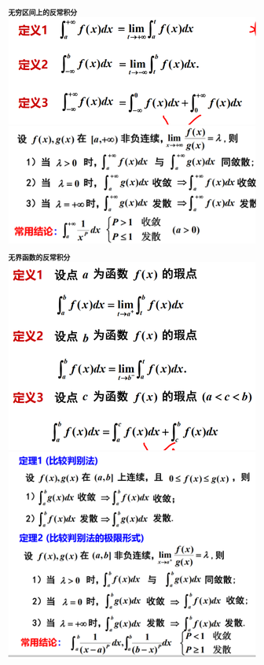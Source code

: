 **无穷区间上的反常积分**  
![](../../picture/无穷区间上的反常积分.png)
![](../../picture/无穷反常积分收敛判断.png)

**无界函数的反常积分**
![](../../picture/无界函数的反常积分.png)
![](../../picture/无界反常积分收敛判断.png)

